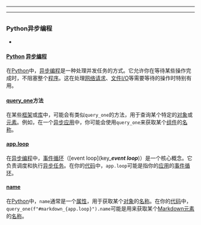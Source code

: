 # 
___
___
## 
### Python异步编程
- 
#### [Python](key_***Python***) [异步编程](key_***异步编程***)

在[Python](key_***Python***)中，[异步编程](key_***异步编程***)是一种处理并发任务的方式。它允许你在等待某些操作完成时，不阻塞整个[程序](key_***程序***)。这在处理[网络请求](key_***网络请求***)、[文件I/O](key_***文件I/O***)等需要等待的操作时特别有用。

#### [query_one](key_***query_one***)方法

在某些[框架](key_***框架***)或[库](key_***库***)中，可能会有类似`query_one`的方法，用于查询某个特定的[对象](key_***对象***)或[元素](key_***元素***)。例如，在一个[异步](key_***异步***)[应用](key_***应用***)中，你可能会使用`query_one`来获取某个[组件](key_***组件***)的[名称](key_***名称***)。

#### [app.loop](key_***app.loop***)

在[异步编程](key_***异步编程***)中，[事件循环](key_***事件循环***)（[event loop](key_***event loop***)）是一个核心概念。它负责调度和执行[异步任务](key_***异步任务***)。在你的[代码](key_***代码***)中，`app.loop`可能是指你的[应用](key_***应用***)的[事件循环](key_***事件循环***)。

#### [name](key_***name***)

在[Python](key_***Python***)中，`name`通常是一个[属性](key_***属性***)，用于获取某个[对象](key_***对象***)的[名称](key_***名称***)。在你的[代码](key_***代码***)中，`query_one(f"#markdown_{app.loop}").name`可能是用来获取某个[Markdown](key_***Markdown***)[元素](key_***元素***)的[名称](key_***名称***)。


### 
